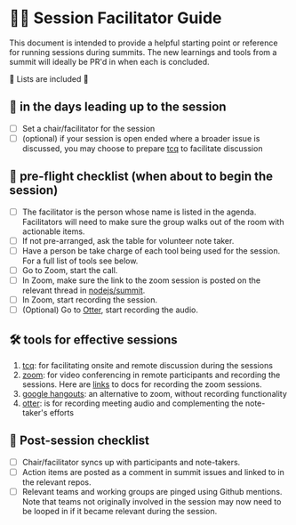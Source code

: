 # 💁🏽 Session Facilitator Guide

This document is intended to provide a helpful starting point or reference for running sessions during summits.
The new learnings and tools from a summit will ideally be PR'd in when each is concluded.

🎉 Lists are included 🎉

## 📅 in the days leading up to the session
- [ ] Set a chair/facilitator for the session
- [ ] (optional) if your session is open ended where a broader issue is discussed, you may choose to prepare [tcq](https://tcq.app/) to facilitate discussion

## 🛫 pre-flight checklist (when about to begin the session)
- [ ] The facilitator is the person whose name is listed in the agenda. Facilitators will need to make sure the group walks out of the room with actionable items.
- [ ] If not pre-arranged, ask the table for volunteer note taker.
- [ ] Have a person be take charge of each tool being used for the session. For a full list of tools see below.
- [ ] Go to Zoom, start the call.
- [ ] In Zoom, make sure the link to the zoom session is posted on the relevant thread in [nodejs/summit](https://github.com/nodejs/summit/issues/).
- [ ] In Zoom, start recording the session.
- [ ] (Optional) Go to [Otter](https://otter.ai), start recording the audio.

## 🛠 tools for effective sessions

1. [tcq](https://tcq.app/): for facilitating onsite and remote discussion during the sessions
2. [zoom](https://zoom.us/signin): for video conferencing in remote participants and recording the sessions. Here are [links](https://support.zoom.us/hc/en-us/sections/200208179-Recording) to docs for recording the zoom sessions.
3. [google hangouts](https://hangouts.google.com): an alternative to zoom, without recording functionality
4. [otter](https://otter.ai): is for recording meeting audio and complementing the note-taker's efforts

## 🛬 Post-session checklist

- [ ] Chair/facilitator syncs up with participants and note-takers.
- [ ] Action items are posted as a comment in summit issues and linked to in the relevant repos.
- [ ] Relevant teams and working groups are pinged using Github mentions. Note that teams not originally involved in the session may now need to be looped in if it became relevant during the session.